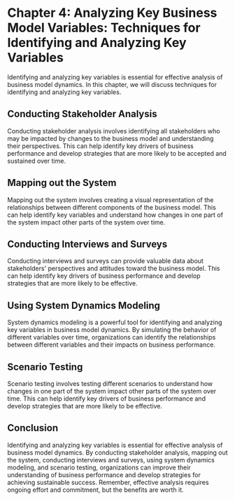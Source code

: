 Chapter 4: Analyzing Key Business Model Variables: Techniques for Identifying and Analyzing Key Variables
=========================================================================================================

Identifying and analyzing key variables is essential for effective analysis of business model dynamics. In this chapter, we will discuss techniques for identifying and analyzing key variables.

Conducting Stakeholder Analysis
-------------------------------

Conducting stakeholder analysis involves identifying all stakeholders who may be impacted by changes to the business model and understanding their perspectives. This can help identify key drivers of business performance and develop strategies that are more likely to be accepted and sustained over time.

Mapping out the System
----------------------

Mapping out the system involves creating a visual representation of the relationships between different components of the business model. This can help identify key variables and understand how changes in one part of the system impact other parts of the system over time.

Conducting Interviews and Surveys
---------------------------------

Conducting interviews and surveys can provide valuable data about stakeholders' perspectives and attitudes toward the business model. This can help identify key drivers of business performance and develop strategies that are more likely to be effective.

Using System Dynamics Modeling
------------------------------

System dynamics modeling is a powerful tool for identifying and analyzing key variables in business model dynamics. By simulating the behavior of different variables over time, organizations can identify the relationships between different variables and their impacts on business performance.

Scenario Testing
----------------

Scenario testing involves testing different scenarios to understand how changes in one part of the system impact other parts of the system over time. This can help identify key drivers of business performance and develop strategies that are more likely to be effective.

Conclusion
----------

Identifying and analyzing key variables is essential for effective analysis of business model dynamics. By conducting stakeholder analysis, mapping out the system, conducting interviews and surveys, using system dynamics modeling, and scenario testing, organizations can improve their understanding of business performance and develop strategies for achieving sustainable success. Remember, effective analysis requires ongoing effort and commitment, but the benefits are worth it.
